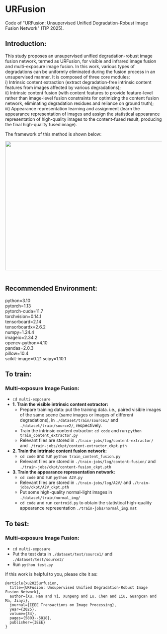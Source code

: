 # URFusion
Code of "URFusion: Unsupervised Unified Degradation-Robust Image Fusion Network" (TIP 2025).

## Introduction:
This study proposes an unsupervised unified degradation-robust image fusion network, termed as URFusion, for visible and infrared image fusion and multi-exposure image fusion. In this work, various types of degradations can be uniformly eliminated during the fusion process in an unsupervised manner. It is composed of three core modules:<br>
i) Intrinsic content extraction (extract degradation-free intrinsic content features from images affected by various degradations);<br>
ii) Intrinsic content fusion (with content features to provide feature-level rather than image-level fusion constraints for optimizing the content fusion network, eliminating degradation residues and reliance on ground truth);<br>
iii) Appearance representation learning and assignment (learn the appearance representation of images and assign the statistical appearance representation of high-quality images to the content-fused result, producing the final high-quality fused image).
<br>

The framework of this method is shown below:
<div align=center><img src="https://github.com/hanna-xu/others/blob/master/images/URFusion_framework.jpg" width="870" height="416"/></div>
<br>


## Recommended Environment:
python=3.10<br>
pytorch=1.13<br>
pytorch-cuda=11.7<br>
torchvision=0.14.1<br>
tensorboard=2.14<br>
tensorboardx=2.6.2<br>
numpy=1.24.4<br>
imageio=2.34.2<br>
opencv-python=4.10<br>
pandas=2.0.3<br>
pillow=10.4<br>
scikit-image=0.21
scipy=1.10.1<br>

## __To train:__
### Multi-exposure Image Fusion:
*  `cd multi-exposure`<br>
* __1. Train the visible intrinsic content extractor:__<br>
  * Prepare training data: put the training data. i.e., paired visible images of the same scene (same images or images of different degradations), in `./dataset/train/source1/` and `./dataset/train/source2/`, respectively.
  * Train the intrinsic content extractor: `cd code` and run `python train_content_extractor.py`<br>
  * Relevant files are stored in `./train-jobs/log/content-extractor/` and `./train-jobs/ckpt/content-extractor_ckpt.pth`
* __2. Train the intrinsic content fusion network:__<br>
  * `cd code` and run `python train_content_fusion.py`<br>
  * Relevant files are stored in `./train-jobs/log/content-fusion/` and `./train-jobs/ckpt/content-fusion_ckpt.pth`
* __3. Train the appearance representation network:__<br>
  * `cd code` and run `python A2V.py`<br>
  * Relevant files are stored in `./train-jobs/log/A2V/` and `./train-jobs/ckpt/A2V_ckpt.pth`
  * Put some high-quality normal-light images in `./dataset/train/normal_img/`
  * `cd code` and run `centroid.py` to obtain the statistical high-quality appearance representation `./train-jobs/normal_img.mat`<br>



## __To test:__
### Multi-exposure Image Fusion:
* `cd multi-exposure`<br>
* Put the test data in `./dataset/test/source1/` and `./dataset/test/source2/`
* Run `python test.py`<br>



If this work is helpful to you, please cite it as:
```
@article{xu2025urfusion,
  title={URFusion: Unsupervised Unified Degradation-Robust Image Fusion Network},
  author={Xu, Han and Yi, Xunpeng and Lu, Chen and Liu, Guangcan and Ma, Jiayi},
  journal={IEEE Transactions on Image Processing},
  year={2025},
  volume={34},
  pages={5803--5818},
  publisher={IEEE}
}
```

